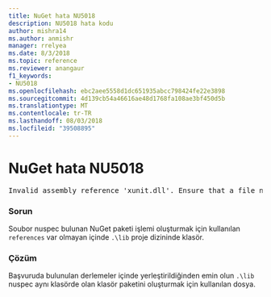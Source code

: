 ```yaml
---
title: NuGet hata NU5018
description: NU5018 hata kodu
author: mishra14
ms.author: anmishr
manager: rrelyea
ms.date: 8/3/2018
ms.topic: reference
ms.reviewer: anangaur
f1_keywords:
- NU5018
ms.openlocfilehash: ebc2aee5558d1dc651935abcc798424fe22e3898
ms.sourcegitcommit: 4d139cb54a46616ae48d1768fa108ae3bf450d5b
ms.translationtype: MT
ms.contentlocale: tr-TR
ms.lasthandoff: 08/03/2018
ms.locfileid: "39508895"
---
```

# <a name="nuget-error-nu5018"></a>NuGet hata NU5018
<pre>Invalid assembly reference 'xunit.dll'. Ensure that a file named 'xunit.dll' exists in the lib directory.</pre>

### <a name="issue"></a>Sorun

Soubor nuspec bulunan NuGet paketi işlemi oluşturmak için kullanılan `references` var olmayan içinde `.\lib` proje dizininde klasör.


### <a name="solution"></a>Çözüm

Başvuruda bulunulan derlemeler içinde yerleştirildiğinden emin olun `.\lib` nuspec aynı klasörde olan klasör paketini oluşturmak için kullanılan dosya.

